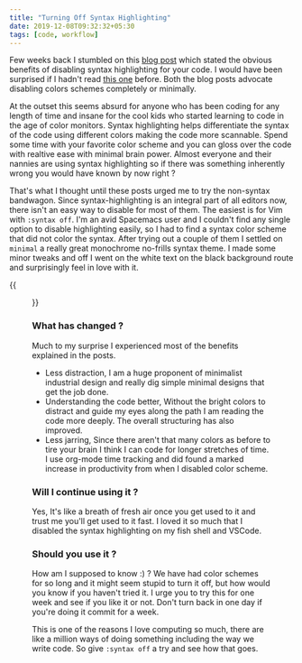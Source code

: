 ```yaml
---
title: "Turning Off Syntax Highlighting"
date: 2019-12-08T09:32:32+05:30
tags: [code, workflow]
---
```


Few weeks back I stumbled on this [blog post](https://www.robertmelton.com/project/syntax-highlighting-off/) which stated the obvious benefits of disabling syntax highlighting for your code. I would have been surprised if I hadn't read [this one](https://www.benkuhn.net/syntax) before. Both the blog posts advocate disabling colors schemes completely or minimally.

At the outset this seems absurd for anyone who has been coding for any length of time and insane for the cool kids who started learning to code in the age of color monitors. Syntax highlighting helps differentiate the syntax of the code using different colors making the code more scannable. Spend some time with your favorite color scheme and you can gloss over the code with realtive ease with minimal brain power. Almost everyone and their nannies are using syntax highlighting so if there was something inherently wrong you would have known by now right ?

That's what I thought until these posts urged me to try the non-syntax bandwagon. Since syntax-highlighting is an integral part of all editors now, there isn't an easy way to disable for most of them. The easiest is for Vim with `:syntax off`. I'm an avid Spacemacs user and I couldn't find any single option to disable highlighting easily, so I had to find a syntax color scheme that did not color the syntax. After trying out a couple of them I settled on `minimal` a really great monochrome no-frills syntax theme. I made some minor tweaks and off I went on the white text on the black background route and surprisingly feel in love with it.

{{<figure src="/images/emacs_screenshot.png" title="minimal spacemacs setup with elixir">}}

### What has changed ?
Much to my surprise I experienced most of the benefits explained in the posts.

- Less distraction, I am a huge proponent of minimalist industrial design and really dig simple minimal designs that get the job done.
- Understanding the code better, Without the bright colors to distract and guide my eyes along the path I am reading the code more deeply. The overall structuring has also improved.
- Less jarring, Since there aren't that many colors as before to tire your brain I think I can code for longer stretches of time. I use org-mode time tracking and did found a marked increase in productivity from when I disabled color scheme.

### Will I continue using it ?
Yes, It's like a breath of fresh air once you get used to it and trust me you'll get used to it fast. I loved it so much that I disabled the syntax highlighting on my fish shell and VSCode.

### Should you use it ?
How am I supposed to know :) ? We have had color schemes for so long and it might seem stupid to turn it off, but how would you know if you haven't tried it. I urge you to try this for one week and see if you like it or not. Don't turn back in one day if you're doing it commit for a week. 

This is one of the reasons I love computing so much, there are like a million ways of doing something including the way we write code. So give `:syntax off` a try and see how that goes.
